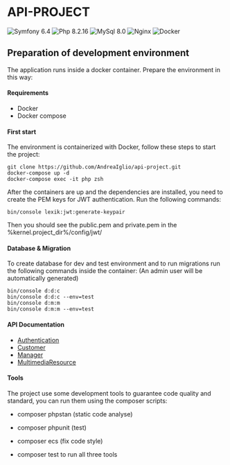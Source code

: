 API-PROJECT
========================

![Symfony 6.4](https://img.shields.io/badge/Symfony-6.4-purple.svg?style=flat-square&logo=symfony)
![Php 8.2.16](https://img.shields.io/badge/Php-8.2.16-blue.svg?style=flat-square&logo=php)
![MySql 8.0](https://img.shields.io/badge/MySql-8.0-red.svg?style=flat-square&logo=mysql)
![Nginx](https://img.shields.io/badge/Nginx-green.svg?style=flat-square&logo=nginx)
![Docker](https://img.shields.io/badge/Docker-yellow.svg?style=flat-square&logo=yellow)

## Preparation of development environment
The application runs inside a docker container. Prepare the environment in this way:

#### Requirements
- Docker
- Docker compose

#### First start
The environment is containerized with Docker, follow these steps to start the project:

```
git clone https://github.com/AndreaIglio/api-project.git
docker-compose up -d
docker-compose exec -it php zsh
```
After the containers are up and the dependencies are installed, you need to create the PEM keys for JWT authentication.
Run the following commands:
```
bin/console lexik:jwt:generate-keypair
```
Then you should see the public.pem and private.pem in the %kernel.project_dir%/config/jwt/

#### Database & Migration
To create database for dev and test environment and to run migrations run the following commands inside the container:
(An admin user will be automatically generated)
```
bin/console d:d:c
bin/console d:d:c --env=test
bin/console d:m:m
bin/console d:m:m --env=test
```

#### API Documentation

* [Authentication](documentation/authentication/authentication.md)
* [Customer](documentation/api/customer/customer.md)
* [Manager](documentation/api/manager/manager.md)
* [MultimediaResource](documentation/api/multimedia_resource/multimedia_resource.md)

#### Tools
The project use some development tools to guarantee code quality and standard, you can run them using the composer scripts:

- composer phpstan (static code analyse)
- composer phpunit (test)
- composer ecs (fix code style)

- composer test to run all three tools